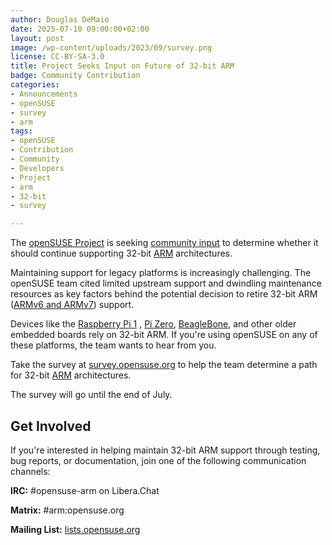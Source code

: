```yaml
---
author: Douglas DeMaio 
date: 2025-07-10 09:00:00+02:00
layout: post
image: /wp-content/uploads/2023/09/survey.png
license: CC-BY-SA-3.0
title: Project Seeks Input on Future of 32-bit ARM
badge: Community Contribution
categories:
- Announcements
- openSUSE
- survey
- arm
tags:
- openSUSE
- Contribution
- Community
- Developers
- Project
- arm
- 32-bit
- survey

---
```


The [openSUSE Project](https://get.opensuse.org/) is seeking [community input](https://lists.opensuse.org/archives/list/project@lists.opensuse.org/thread/BTYP5CFCKBH67W73CMJQNSZ76RNC2KWB/) to determine whether it should continue supporting 32-bit [ARM](https://www.arm.com/) architectures.

Maintaining support for legacy platforms is increasingly challenging. The openSUSE team cited limited upstream support and dwindling maintenance resources as key factors behind the potential decision to retire 32-bit ARM ([ARMv6 and ARMv7](https://en.wikipedia.org/wiki/ARM_architecture_family)) support.

Devices like the [Raspberry Pi 1](https://www.raspberrypi.com/products/raspberry-pi-1-model-b-plus/) , [Pi Zero](https://www.raspberrypi.com/products/raspberry-pi-zero/), [BeagleBone](https://www.beagleboard.org), and other older embedded boards rely on 32-bit ARM. If you're using openSUSE on any of these platforms, the team wants to hear from you.

Take the survey at [survey.opensuse.org](https://survey.opensuse.org/) to help the team determine a path for 32-bit [ARM](https://www.arm.com/) architectures.

The survey will go until the end of July.

## Get Involved
If you're interested in helping maintain 32-bit ARM support through testing, bug reports, or documentation, join one of the following communication channels:

**IRC:** #opensuse-arm on Libera.Chat

**Matrix:** #arm:opensuse.org

**Mailing List:** [lists.opensuse.org](https://lists.opensuse.org)


<meta name="openSUSE, Open Source, development, Community, Developers, Project, Birthday" content="HTML,CSS,XML,JavaScript">


